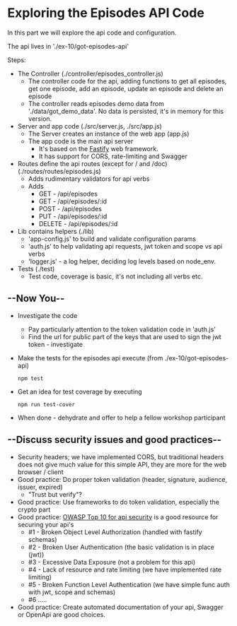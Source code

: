 # Exploring the Episodes API Code

In this part we will explore the api code and configuration.

The api lives in './ex-10/got-episodes-api'


Steps:

* The Controller (./controller/episodes_controller.js)
  * The controller code for the api, adding functions to get all episodes, get one episode, add an episode, update an episode and delete an episode 
  * The controller reads episodes demo data from './data/got_demo_data'. No data is persisted, it's in memory for this version.
* Server and app code (./src/server.js, ./src/app.js)
  * The Server creates an instance of the web app (app.js)
  * The app code is the main api server
    * It's based on the [Fastify](https://www.fastify.io/) web framework.
    * It has support for CORS, rate-limiting and Swagger 
* Routes define the api routes (except for / and /doc)(./routes/routes/episodes.js)
  * Adds rudimentary validators for api verbs
  * Adds
    * GET - /api/episodes
    * GET - /api/episodes/:id
    * POST - /api/episodes
    * PUT - /api/episodes/:id
    * DELETE - /api/episodes/:id
* Lib contains helpers (./lib)
  * 'app-config.js' to build and validate configuration params
  * 'auth.js' to help validating api requests, jwt token and scope vs api verbs
  * 'logger.js' - a log helper, deciding log levels based on node_env.
* Tests (./test)
  * Test code, coverage is basic, it's not including all verbs etc.

## --Now You--

* Investigate the code
  * Pay particularly attention to the token validation code in 'auth.js'
  * Find the url for public part of the keys that are used to sign the jwt token - investigate
* Make the tests for the episodes api execute (from ./ex-10/got-episodes-api)
  
  ```shell
  npm test
  ```

* Get an idea for test coverage by executing

  ```shell
  npm run test-cover
  ```

* When done - dehydrate and offer to help a fellow workshop participant

## --Discuss security issues and good practices--

* Security headers; we have implemented CORS, but traditional headers does not give much value for this simple API, they are more for the web browser / client
* Good practice: Do proper token validation (header, signature, audience, issuer, expired)
  * "Trust but verify"?
* Good practice: Use frameworks to do token validation, especially the crypto part
* Good practice: [OWASP Top 10 for api security](https://owasp.org/www-project-api-security/) is a good resource for securing your api's
  * #1 - Broken Object Level Authorization (handled with fastify schemas)
  * #2 - Broken User Authentication (the basic validation is in place (jwt))
  * #3 - Excessive Data Exposure (not a problem for this api)
  * #4 - Lack of resource and rate limiting (we have implemented rate limiting)
  * #5 - Broken Function Level Authentication (we have simple func auth with jwt, scope and schemas)
  * #6 .....
* Good practice: Create automated documentation of your api, Swagger or OpenApi are good choices.
